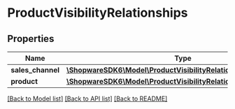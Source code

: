 # ProductVisibilityRelationships

## Properties
Name | Type | Description | Notes
------------ | ------------- | ------------- | -------------
**sales_channel** | [**\ShopwareSDK6\Model\ProductVisibilityRelationshipsSalesChannel**](ProductVisibilityRelationshipsSalesChannel.md) |  | [optional] 
**product** | [**\ShopwareSDK6\Model\ProductVisibilityRelationshipsProduct**](ProductVisibilityRelationshipsProduct.md) |  | [optional] 

[[Back to Model list]](../../README.md#documentation-for-models) [[Back to API list]](../../README.md#documentation-for-api-endpoints) [[Back to README]](../../README.md)

